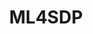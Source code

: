 ---
layout: page
title: ML4SDP
description: Using Machine Learning for Software Defect Prediction, A Survey
img: /assets/img/6.jpg
importance: 5
category: Projects
redirect: /assets/pdf/ML4SDP.pdf
---